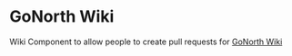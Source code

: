 # GoNorth Wiki
Wiki Component to allow people to create pull requests for [GoNorth Wiki](https://github.com/steffendx/GoNorth/wiki)
